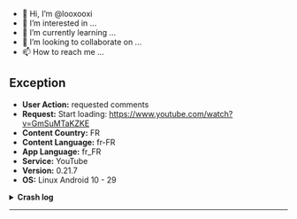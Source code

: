 - 👋 Hi, I’m @looxooxi
- 👀 I’m interested in ...
- 🌱 I’m currently learning ...
- 💞️ I’m looking to collaborate on ...
- 📫 How to reach me ...

<!---
looxooxi/looxooxi is a ✨ special ✨ repository because its `README.md` (this file) appears on your GitHub profile.
You can click the Preview link to take a look at your changes.
--->
## Exception
* __User Action:__ requested comments
* __Request:__ Start loading: https://www.youtube.com/watch?v=GmSuMTaKZKE
* __Content Country:__ FR
* __Content Language:__ fr-FR
* __App Language:__ fr_FR
* __Service:__ YouTube
* __Version:__ 0.21.7
* __OS:__ Linux Android 10 - 29
<details><summary><b>Crash log </b></summary><p>

```
org.schabi.newpipe.extractor.exceptions.ParsingException: Could not parse json data for comments
	at org.schabi.newpipe.extractor.services.youtube.extractors.YoutubeCommentsExtractor.getPage(YoutubeCommentsExtractor.java:100)
	at org.schabi.newpipe.extractor.services.youtube.extractors.YoutubeCommentsExtractor.getInitialPage(YoutubeCommentsExtractor.java:55)
	at org.schabi.newpipe.extractor.utils.ExtractorHelper.getItemsPageOrLogError(ExtractorHelper.java:19)
	at org.schabi.newpipe.extractor.comments.CommentsInfo.getInfo(CommentsInfo.java:40)
	at org.schabi.newpipe.extractor.comments.CommentsInfo.getInfo(CommentsInfo.java:25)
	at org.schabi.newpipe.util.ExtractorHelper.lambda$getCommentsInfo$7(ExtractorHelper.java:155)
	at org.schabi.newpipe.util.-$$Lambda$ExtractorHelper$60N_-UL7E5eaxFaFO1bZZmnfwM8.call(Unknown Source:4)
	at io.reactivex.rxjava3.internal.operators.single.SingleFromCallable.subscribeActual(SingleFromCallable.java:43)
	at io.reactivex.rxjava3.core.Single.subscribe(Single.java:4813)
	at io.reactivex.rxjava3.internal.operators.single.SingleDoOnSuccess.subscribeActual(SingleDoOnSuccess.java:35)
	at io.reactivex.rxjava3.core.Single.subscribe(Single.java:4813)
	at io.reactivex.rxjava3.internal.operators.single.SingleSubscribeOn$SubscribeOnObserver.run(SingleSubscribeOn.java:89)
	at io.reactivex.rxjava3.core.Scheduler$DisposeTask.run(Scheduler.java:614)
	at io.reactivex.rxjava3.internal.schedulers.ScheduledRunnable.run(ScheduledRunnable.java:65)
	at io.reactivex.rxjava3.internal.schedulers.ScheduledRunnable.call(ScheduledRunnable.java:56)
	at java.util.concurrent.FutureTask.run(FutureTask.java:266)
	at java.util.concurrent.ScheduledThreadPoolExecutor$ScheduledFutureTask.run(ScheduledThreadPoolExecutor.java:301)
	at java.util.concurrent.ThreadPoolExecutor.runWorker(ThreadPoolExecutor.java:1167)
	at java.util.concurrent.ThreadPoolExecutor$Worker.run(ThreadPoolExecutor.java:641)
	at java.lang.Thread.run(Thread.java:929)
Caused by: com.grack.nanojson.JsonParserException: Unexpected character: < on line 1, char 1
	at com.grack.nanojson.JsonTokener.createParseException(Unknown Source:44)
	at com.grack.nanojson.JsonTokener.advanceToToken(Unknown Source:118)
	at com.grack.nanojson.JsonParser.advanceToken(Unknown Source:12)
	at com.grack.nanojson.JsonParser.parse(Unknown Source:1)
	at com.grack.nanojson.JsonParser$JsonParserContext.from(Unknown Source:19)
	at org.schabi.newpipe.extractor.services.youtube.extractors.YoutubeCommentsExtractor.getPage(YoutubeCommentsExtractor.java:98)
	... 19 more

```
</details>
<hr>
